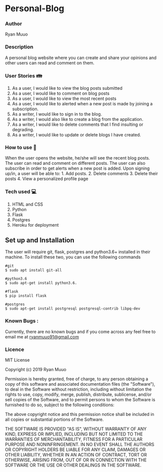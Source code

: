 # Personal-Blog

###  Author
Ryan Muuo

### Description
 A personal blog website where you can create and share your opinions and other users can read and comment on them.

### User Stories :family:
1. As a user, I would like to view the blog posts submitted
1. As a user, I would like to comment on blog posts
1. As a user, I would like to view the most recent posts
1. As a user, I would like to alerted when a new post is made by joining a subscription.
1. As a writer, I would like to sign in to the blog.
1. As a writer, I would also like to create a blog from the application.
1. As a writer, I would like to delete comments that I find insulting or degrading.
1. As a writer, I would like to update or delete blogs I have created.

### How to use :rocket:
When the user opens the website, he/she will see the recent blog posts.
The user can read and comment on different posts.
The user can also subscribe in order to get alerts when a new post is added.
Upon signing up/in, a user will be able to:
    1. Add posts.
    2. Delete comments
    3. Delete their posts
    4. View a personalized profile page


### Tech used :computer: 
1. HTML and CSS
2. Python
3. Flask
1. Postgres
1. Heroku for deployment

## Set up and Installation
The user will require git, flask, postgres and python3.6+ installed in their machine.
To install these two, you can use the following commands
```
#git
$ sudo apt install git-all

#python3.6
$ sudo apt-get install python3.6.

#flask
$ pip install flask

#postgres
$ sudo apt-get install postgresql postgresql-contrib libpq-dev
```


### Known Bugs :
Currently, there are no known bugs and if you come across any feel free to email me at ryanmuuo91@gmail.com

### Licence
MIT License

Copyright (c) 2019 Ryan Muuo

Permission is hereby granted, free of charge, to any person obtaining a copy
of this software and associated documentation files (the "Software"), to deal
in the Software without restriction, including without limitation the rights
to use, copy, modify, merge, publish, distribute, sublicense, and/or sell
copies of the Software, and to permit persons to whom the Software is
furnished to do so, subject to the following conditions:

The above copyright notice and this permission notice shall be included in all
copies or substantial portions of the Software.

THE SOFTWARE IS PROVIDED "AS IS", WITHOUT WARRANTY OF ANY KIND, EXPRESS OR
IMPLIED, INCLUDING BUT NOT LIMITED TO THE WARRANTIES OF MERCHANTABILITY,
FITNESS FOR A PARTICULAR PURPOSE AND NONINFRINGEMENT. IN NO EVENT SHALL THE
AUTHORS OR COPYRIGHT HOLDERS BE LIABLE FOR ANY CLAIM, DAMAGES OR OTHER
LIABILITY, WHETHER IN AN ACTION OF CONTRACT, TORT OR OTHERWISE, ARISING FROM,
OUT OF OR IN CONNECTION WITH THE SOFTWARE OR THE USE OR OTHER DEALINGS IN THE
SOFTWARE.

